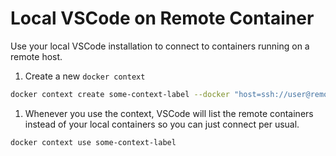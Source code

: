 # Local VSCode on Remote Container

Use your local VSCode installation to connect to containers running on a remote host.

1. Create a new `docker context`

```bash
docker context create some-context-label --docker "host=ssh://user@remote_server_ip"
```

1. Whenever you use the context, VSCode will list the remote containers instead of your local containers so you can just connect per usual.

```bash
docker context use some-context-label
```
